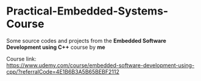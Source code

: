 # Practical-Embedded-Systems-Course  

Some source codes and projects from the **Embedded Software Development using C++** course by **me**   

Course link:  
https://www.udemy.com/course/embedded-software-development-using-cpp/?referralCode=4E1B6B3A5B65BEBF2112  

